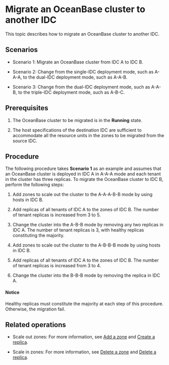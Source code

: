# Migrate an OceanBase cluster to another IDC

This topic describes how to migrate an OceanBase cluster to another IDC.

## Scenarios

* Scenario 1: Migrate an OceanBase cluster from IDC A to IDC B.

* Scenario 2: Change from the single-IDC deployment mode, such as A-A-A, to the dual-IDC deployment mode, such as A-A-B.

* Scenario 3: Change from the dual-IDC deployment mode, such as A-A-B, to the triple-IDC deployment mode, such as A-B-C.

## Prerequisites

1. The OceanBase cluster to be migrated is in the **Running** state.

2. The host specifications of the destination IDC are sufficient to accommodate all the resource units in the zones to be migrated from the source IDC.

## Procedure

The following procedure takes **Scenario 1** as an example and assumes that an OceanBase cluster is deployed in IDC A in A-A-A mode and each tenant in the cluster has three replicas. To migrate the OceanBase cluster to IDC B, perform the following steps:

1. Add zones to scale out the cluster to the A-A-A-B-B mode by using hosts in IDC B.

2. Add replicas of all tenants of IDC A to the zones of IDC B. The number of tenant replicas is increased from 3 to 5.

3. Change the cluster into the A-B-B mode by removing any two replicas in IDC A. The number of tenant replicas is 3, with healthy replicas constituting the majority.

4. Add zones to scale out the cluster to the A-B-B-B mode by using hosts in IDC B.

5. Add replicas of all tenants of IDC A to the zones of IDC B. The number of tenant replicas is increased from 3 to 4.

6. Change the cluster into the B-B-B mode by removing the replica in IDC A.

<main id="notice" type='notice'>
<h4>Notice</h4>
<p>Healthy replicas must constitute the majority at each step of this procedure. Otherwise, the migration fail.</a> </p>
</main>

## Related operations

* Scale out zones: For more information, see [Add a zone](../600.cluster-functions/500.manage-a-zone/100.create-a-zone.md) and [Create a replica](../700.tenant-functions/1000.manage-tenant-replica/200.create-a-replica.md).

* Scale in zones: For more information, see [Delete a zone](../600.cluster-functions/500.manage-a-zone/400.delete-a-zone.md) and [Delete a replica](../700.tenant-functions/1000.manage-tenant-replica/400.delete-a-replica-of-a-tenant-in-a-private-zone.md).
